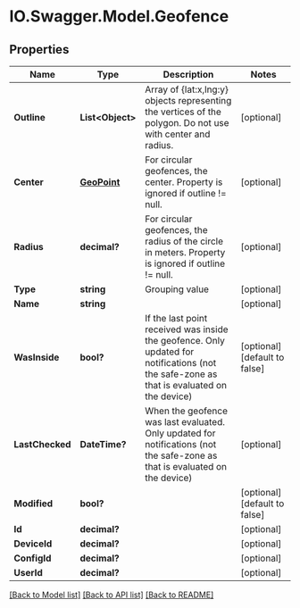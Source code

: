 # IO.Swagger.Model.Geofence
## Properties

Name | Type | Description | Notes
------------ | ------------- | ------------- | -------------
**Outline** | **List&lt;Object&gt;** | Array of {lat:x,lng:y} objects representing the vertices of the polygon. Do not use with center and radius. | [optional] 
**Center** | [**GeoPoint**](GeoPoint.md) | For circular geofences, the center. Property is ignored if outline !&#x3D; null. | [optional] 
**Radius** | **decimal?** | For circular geofences, the radius of the circle in meters. Property is ignored if outline !&#x3D; null. | [optional] 
**Type** | **string** | Grouping value | [optional] 
**Name** | **string** |  | [optional] 
**WasInside** | **bool?** | If the last point received was inside the geofence. Only updated for notifications (not the safe-zone as that is evaluated on the device) | [optional] [default to false]
**LastChecked** | **DateTime?** | When the geofence was last evaluated. Only updated for notifications (not the safe-zone as that is evaluated on the device) | [optional] 
**Modified** | **bool?** |  | [optional] [default to false]
**Id** | **decimal?** |  | [optional] 
**DeviceId** | **decimal?** |  | [optional] 
**ConfigId** | **decimal?** |  | [optional] 
**UserId** | **decimal?** |  | [optional] 

[[Back to Model list]](../README.md#documentation-for-models) [[Back to API list]](../README.md#documentation-for-api-endpoints) [[Back to README]](../README.md)

